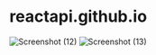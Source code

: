 # reactapi.github.io
![Screenshot (12)](https://user-images.githubusercontent.com/121686735/235503186-baaa3fb0-6d86-4baf-bd8c-79507af1d04b.png)
![Screenshot (13)](https://user-images.githubusercontent.com/121686735/235503193-24d1c6ec-3727-4c55-9ff7-d5fe05efc295.png)
